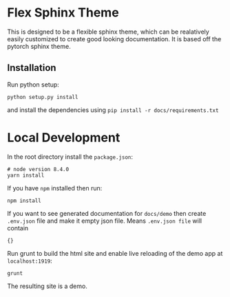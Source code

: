# Flex Sphinx Theme

This is designed to be a flexible sphinx theme, which can be realatively easily customized to
create good looking documentation. It is based off the pytorch sphinx theme.

## Installation

Run python setup:

```
python setup.py install
```

and install the dependencies using `pip install -r docs/requirements.txt`

# Local Development

In the root directory install the `package.json`:

```
# node version 8.4.0
yarn install

```

If you have `npm` installed then run:

```
npm install
```

If you want to see generated documentation for `docs/demo` then create
`.env.json` file and make it empty json file. Means `.env.json file` will
contain

```
{}
```

Run grunt to build the html site and enable live reloading of the demo app at `localhost:1919`:

```
grunt
```

The resulting site is a demo.

